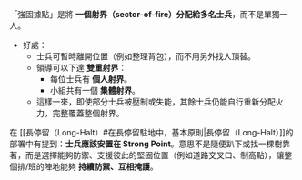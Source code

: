 「強固據點」是將 **一個射界（sector-of-fire）分配給多名士兵**，而不是單獨一人。
- 好處：
    - 士兵可暫時離開位置（例如整理背包），而不用另外找人頂替。
    - 領導可以下達 **雙重射界**：
        - 每位士兵有 **個人射界**。
        - 小組共有一個 **集體射界**。
    - 這樣一來，即使部分士兵被壓制或失能，其餘士兵仍能自行重新分配火力，完整覆蓋整個射界。

在 [[長停留（Long-Halt）#在長停留駐地中，基本原則|長停留（Long-Halt）]]的部署中有提到：**士兵應該安置在 Strong Point**。意思不是隨便趴下或找一棵樹靠著，而是選擇能夠防禦、支援彼此的堅固位置（例如道路交叉口、制高點），讓整個排/班的陣地能夠 **持續防禦、互相掩護**。